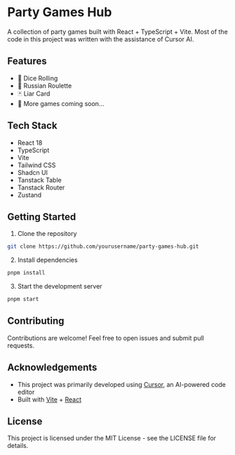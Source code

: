 # Party Games Hub

A collection of party games built with React + TypeScript + Vite. Most of the code in this project was written with the assistance of Cursor AI.

## Features

- 🎲 Dice Rolling
- 🔫 Russian Roulette
- 🃏 Liar Card
- 🎯 More games coming soon...

## Tech Stack

- React 18
- TypeScript
- Vite
- Tailwind CSS
- Shadcn UI
- Tanstack Table
- Tanstack Router
- Zustand

## Getting Started

1. Clone the repository

```bash
git clone https://github.com/yourusername/party-games-hub.git
```

2. Install dependencies

```bash
pnpm install
```

3. Start the development server

```bash
pnpm start
```

## Contributing

Contributions are welcome! Feel free to open issues and submit pull requests.

## Acknowledgements

- This project was primarily developed using [Cursor](https://cursor.sh/), an AI-powered code editor
- Built with [Vite](https://vitejs.dev/) + [React](https://reactjs.org/)

## License

This project is licensed under the MIT License - see the LICENSE file for details.
